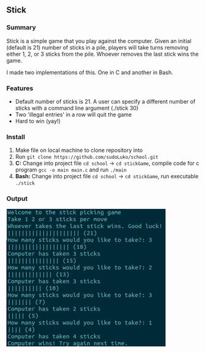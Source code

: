 ## Stick

### Summary

Stick is a simple game that you play against the computer. Given an initial (default is 21) number of sticks in a pile, players will take turns removing either 1, 2, or 3 sticks from the pile. Whoever removes the last stick wins the game.

I made two implementations of this. One in C and another in Bash.

### Features

- Default number of sticks is 21. A user can specify a different number of sticks with a command line argument (./stick 30)
- Two 'illegal entries' in a row will quit the game
- Hard to win (yay!)

### Install
1. Make file on local machine to clone repository into
2. Run `git clone https://github.com/sudoLuko/school.git`
3. **C:**
	Change into project file `cd school` -> `cd stickGame`, compile code for c program `gcc -o main main.c` and run `./main`
4. **Bash:**
	Change into project file `cd school` -> `cd stickGame`, run executable `./stick`

### Output
<img src="../img/stick.jpg">
